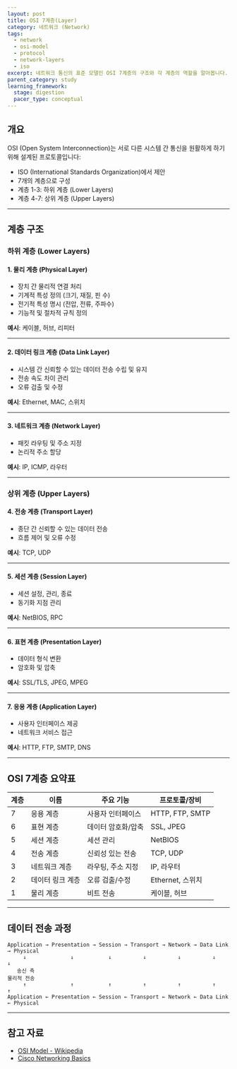 ```yaml
---
layout: post
title: OSI 7계층(Layer)
category: 네트워크 (Network)
tags:
  - network
  - osi-model
  - protocol
  - network-layers
  - iso
excerpt: 네트워크 통신의 표준 모델인 OSI 7계층의 구조와 각 계층의 역할을 알아봅니다.
parent_category: study
learning_framework:
  stage: digestion
  pacer_type: conceptual
---
```


## 개요

OSI (Open System Interconnection)는 서로 다른 시스템 간 통신을 원활하게 하기 위해 설계된 프로토콜입니다:

- ISO (International Standards Organization)에서 제안
- 7개의 계층으로 구성
- 계층 1-3: 하위 계층 (Lower Layers)
- 계층 4-7: 상위 계층 (Upper Layers)

---

## 계층 구조

### 하위 계층 (Lower Layers)

#### 1. 물리 계층 (Physical Layer)

- 장치 간 물리적 연결 처리
- 기계적 특성 정의 (크기, 재질, 핀 수)
- 전기적 특성 명시 (전압, 전류, 주파수)
- 기능적 및 절차적 규칙 정의

**예시**: 케이블, 허브, 리피터

---

#### 2. 데이터 링크 계층 (Data Link Layer)

- 시스템 간 신뢰할 수 있는 데이터 전송 수립 및 유지
- 전송 속도 차이 관리
- 오류 검출 및 수정

**예시**: Ethernet, MAC, 스위치

---

#### 3. 네트워크 계층 (Network Layer)

- 패킷 라우팅 및 주소 지정
- 논리적 주소 할당

**예시**: IP, ICMP, 라우터

---

### 상위 계층 (Upper Layers)

#### 4. 전송 계층 (Transport Layer)

- 종단 간 신뢰할 수 있는 데이터 전송
- 흐름 제어 및 오류 수정

**예시**: TCP, UDP

---

#### 5. 세션 계층 (Session Layer)

- 세션 설정, 관리, 종료
- 동기화 지점 관리

**예시**: NetBIOS, RPC

---

#### 6. 표현 계층 (Presentation Layer)

- 데이터 형식 변환
- 암호화 및 압축

**예시**: SSL/TLS, JPEG, MPEG

---

#### 7. 응용 계층 (Application Layer)

- 사용자 인터페이스 제공
- 네트워크 서비스 접근

**예시**: HTTP, FTP, SMTP, DNS

---

## OSI 7계층 요약표

| 계층 | 이름 | 주요 기능 | 프로토콜/장비 |
|------|------|-----------|---------------|
| 7 | 응용 계층 | 사용자 인터페이스 | HTTP, FTP, SMTP |
| 6 | 표현 계층 | 데이터 암호화/압축 | SSL, JPEG |
| 5 | 세션 계층 | 세션 관리 | NetBIOS |
| 4 | 전송 계층 | 신뢰성 있는 전송 | TCP, UDP |
| 3 | 네트워크 계층 | 라우팅, 주소 지정 | IP, 라우터 |
| 2 | 데이터 링크 계층 | 오류 검출/수정 | Ethernet, 스위치 |
| 1 | 물리 계층 | 비트 전송 | 케이블, 허브 |

---

## 데이터 전송 과정

```
Application → Presentation → Session → Transport → Network → Data Link → Physical
     ↓              ↓           ↓          ↓          ↓          ↓          ↓
   송신 측                                                                물리적 전송
     ↑              ↑           ↑          ↑          ↑          ↑          ↑
Application ← Presentation ← Session ← Transport ← Network ← Data Link ← Physical
```

---

## 참고 자료

- [OSI Model - Wikipedia](https://en.wikipedia.org/wiki/OSI_model)
- [Cisco Networking Basics](https://www.cisco.com/)
